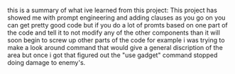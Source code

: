 this is a summary of what ive learned from this project: This project has showed me with prompt engineering and adding clauses as you go on you can get pretty good code but if you do a lot of promts based on one part of the code and tell it to not modify any of the other components than it will soon begin to screw up other parts of the code for example i was trying to make a look around command that would give a general discription of the area but once i got that figured out the "use gadget" command stopped doing damage to enemy's.
